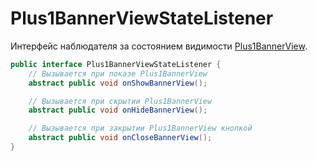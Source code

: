 Plus1BannerViewStateListener
============================
Интерфейс наблюдателя за состоянием видимости [Plus1BannerView](https://github.com/WapStart/plus1-android-sdk/blob/master/doc/Plus1BannerView.md).

```java
public interface Plus1BannerViewStateListener {
	// Вызывается при показе Plus1BannerView
	abstract public void onShowBannerView();

	// Вызывается при скрытии Plus1BannerView
	abstract public void onHideBannerView();

	// Вызывается при закрытии Plus1BannerView кнопкой
	abstract public void onCloseBannerView();
}
```
